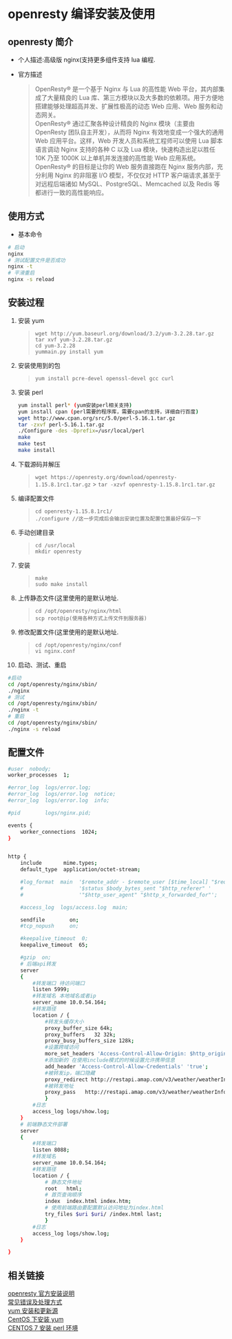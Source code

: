# openresty 编译安装及使用

## openresty 简介

- 个人描述:高级版 nginx(支持更多组件支持 lua 编程.
- 官方描述

  > OpenResty® 是一个基于 Nginx 与 Lua 的高性能 Web 平台，其内部集成了大量精良的 Lua 库、第三方模块以及大多数的依赖项。用于方便地搭建能够处理超高并发、扩展性极高的动态 Web 应用、Web 服务和动态网关。  
  > OpenResty® 通过汇聚各种设计精良的 Nginx 模块（主要由 OpenResty 团队自主开发），从而将 Nginx 有效地变成一个强大的通用 Web 应用平台。这样，Web 开发人员和系统工程师可以使用 Lua 脚本语言调动 Nginx 支持的各种 C 以及 Lua 模块，快速构造出足以胜任 10K 乃至 1000K 以上单机并发连接的高性能 Web 应用系统。  
  > OpenResty® 的目标是让你的 Web 服务直接跑在 Nginx 服务内部，充分利用 Nginx 的非阻塞 I/O 模型，不仅仅对 HTTP 客户端请求,甚至于对远程后端诸如 MySQL、PostgreSQL、Memcached 以及 Redis 等都进行一致的高性能响应。

## 使用方式

- 基本命令

```bash
# 启动
nginx
# 测试配置文件是否成功
nginx -t
# 平滑重启
nginx -s reload
```

## 安装过程

1. 安装 yum
   > `wget http://yum.baseurl.org/download/3.2/yum-3.2.28.tar.gz`  
   > `tar xvf yum-3.2.28.tar.gz`  
   > `cd yum-3.2.28`  
   > `yummain.py install yum`
2. 安装使用到的包
   > `yum install pcre-devel openssl-devel gcc curl`
3. 安装 perl

   ```bash
   yum install perl* (yum安装perl相关支持)
   yum install cpan (perl需要的程序库，需要cpan的支持，详细自行百度)
   wget http://www.cpan.org/src/5.0/perl-5.16.1.tar.gz
   tar -zxvf perl-5.16.1.tar.gz
   ./Configure -des -Dprefix=/usr/local/perl
   make
   make test
   make install
   ```

4. 下载源码并解压
   > `wget https://openresty.org/download/openresty-1.15.8.1rc1.tar.gz` > `tar -xzvf openresty-1.15.8.1rc1.tar.gz`
5. 编译配置文件
   > `cd openresty-1.15.8.1rc1/`  
   > `./configure //这一步完成后会输出安装位置及配置位置最好保存一下`
6. 手动创建目录
   > `cd /usr/local`  
   > `mkdir openresty`
7. 安装
   > `make`  
   > `sudo make install`
8. 上传静态文件(这里使用的是默认地址.
   > `cd /opt/openresty/nginx/html`  
   > `scp root@ip(使用各种方式上传文件到服务器)`
9. 修改配置文件(这里使用的是默认地址.
   > `cd /opt/openresty/nginx/conf`  
   > `vi nginx.conf`
10. 启动、测试、重启

```bash
#启动
cd /opt/openresty/nginx/sbin/
./nginx
# 测试
cd /opt/openresty/nginx/sbin/
./nginx -t
# 重启
cd /opt/openresty/nginx/sbin/
./nginx -s reload
```

## 配置文件

```bash
#user  nobody;
worker_processes  1;

#error_log  logs/error.log;
#error_log  logs/error.log  notice;
#error_log  logs/error.log  info;

#pid        logs/nginx.pid;

events {
    worker_connections  1024;
}


http {
    include       mime.types;
    default_type  application/octet-stream;

    #log_format  main  '$remote_addr - $remote_user [$time_local] "$request" '
    #                  '$status $body_bytes_sent "$http_referer" '
    #                  '"$http_user_agent" "$http_x_forwarded_for"';

    #access_log  logs/access.log  main;

    sendfile        on;
    #tcp_nopush     on;

    #keepalive_timeout  0;
    keepalive_timeout  65;

    #gzip  on;
    # 后端api转发
    server
    {
        #转发端口 待访问端口
        listen 5999;
        #转发域名 本地域名或者ip
        server_name 10.0.54.164;
        #转发路径
        location / {
            #转发头缓存大小
            proxy_buffer_size 64k;
            proxy_buffers   32 32k;
            proxy_busy_buffers_size 128k;
            #设置跨域访问
            more_set_headers 'Access-Control-Allow-Origin: $http_origin';
            #添加新的 在使用include模式的时候设置允许携带信息
            add_header 'Access-Control-Allow-Credentials' 'true';
            #被转发ip，端口隐藏
            proxy_redirect http://restapi.amap.com/v3/weather/weatherInfo http://10.0.54.164:5999/;
            #被转发地址
            proxy_pass   http://restapi.amap.com/v3/weather/weatherInfo;
            }
        #日志
        access_log logs/show.log;
    }
    # 前端静态文件部署
    server
    {
        #转发端口
        listen 8088;
        #转发域名
        server_name 10.0.54.164;
        #转发路径
        location / {
            # 静态文件地址
            root   html;
            # 首页查询顺序
            index  index.html index.htm;
            # 使用前端路由要配置默认访问地址为index.html
            try_files $uri $uri/ /index.html last;
            }
        #日志
        access_log logs/show.log;
    }

}

```

## 相关链接

[openresty 官方安装说明](http://openresty.org/cn/installation.html)  
[常见错误及处理方式](http://moguhu.com/article/detail?articleId=54)  
[yum 安装和更新源](https://www.cnblogs.com/kabi/p/5232420.html)  
[CentOS 下安装 yum](https://www.cnblogs.com/jukaiit/p/8877975.html)  
[CENTOS 7 安装 perl 环境](https://blog.csdn.net/zhang6622056/article/details/52594242)
